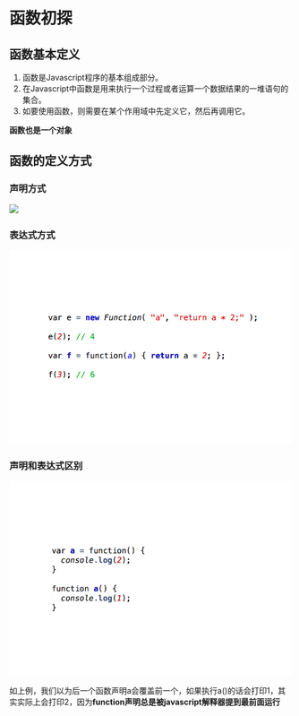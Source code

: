 # 函数初探

[structure]: https://raw.githubusercontent.com/marszhou/javascript-tutorials/master/lesson-03/demo/function-structure.png

## 函数基本定义

1. 函数是Javascript程序的基本组成部分。
2. 在Javascript中函数是用来执行一个过程或者运算一个数据结果的一堆语句的集合。
3. 如要使用函数，则需要在某个作用域中先定义它，然后再调用它。

**函数也是一个对象**

## 函数的定义方式

### 声明方式

![][structure]

### 表达式方式

![](https://github.com/marszhou/javascript-tutorials/blob/master/lesson-03/demo/function-expression.png?raw=true)


### 声明和表达式区别

![](https://github.com/marszhou/javascript-tutorials/blob/master/lesson-03/demo/function-comp.png?raw=true)

如上例，我们以为后一个函数声明a会覆盖前一个，如果执行a()的话会打印1，其实实际上会打印2，因为**function声明总是被javascript解释器提到最前面运行**
